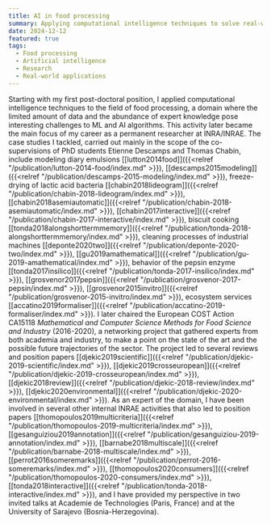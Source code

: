 ```yaml
---
title: AI in food processing
summary: Applying computational intelligence techniques to solve real-world problems in food processing
date: 2024-12-12
featured: true
tags:
  - Food processing
  - Artificial intelligence
  - Research
  - Real-world applications
---
```

Starting with my first post-doctoral position, I applied computational intelligence techniques to the field of food processing, a domain where the limited amount of data and the abundance of expert knowledge pose interesting challenges to ML and AI algorithms. This activity later became the main focus of my career as a permanent researcher at INRA/INRAE. The case studies I tackled, carried out mainly in the scope of the co-supervisions of PhD students Etienne Descamps and Thomas Chabin, include modeling diary emulsions [[lutton2014food]]({{<relref "/publication/lutton-2014-food/index.md" >}}), [[descamps2015modeling]]({{<relref "/publication/descamps-2015-modeling/index.md" >}}), 
freeze-drying of lactic acid bacteria [[chabin2018lideogram]]({{<relref "/publication/chabin-2018-lideogram/index.md" >}}), [[chabin2018asemiautomatic]]({{<relref "/publication/chabin-2018-asemiautomatic/index.md" >}}), [[chabin2017interactive]]({{<relref "/publication/chabin-2017-interactive/index.md" >}}), 
biscuit cooking [[tonda2018alongshorttermmemory]]({{<relref "/publication/tonda-2018-alongshorttermmemory/index.md" >}}), 
cleaning processes of industrial machines [[deponte2020two]]({{<relref "/publication/deponte-2020-two/index.md" >}}), [[gu2019amathematical]]({{<relref "/publication/gu-2019-amathematical/index.md" >}}), 
behavior of the pepsin enzyme [[tonda2017insilico]]({{<relref "/publication/tonda-2017-insilico/index.md" >}}), [[grosvenor2017pepsin]]({{<relref "/publication/grosvenor-2017-pepsin/index.md" >}}), [[grosvenor2015invitro]]({{<relref "/publication/grosvenor-2015-invitro/index.md" >}}),
ecosystem services [[accatino2019formaliser]]({{<relref "/publication/accatino-2019-formaliser/index.md" >}}). I later chaired the European COST Action CA15118 _Mathematical and Computer Science Methods for Food Science and Industry_ (2016-2020), a networking project that gathered experts from both academia and industry, to make a point on the state of the art and the possible future trajectories of the sector. The project led to several reviews and position papers [[djekic2019scientific]]({{<relref "/publication/djekic-2019-scientific/index.md" >}}), [[djekic2019crosseuropean]]({{<relref "/publication/djekic-2019-crosseuropean/index.md" >}}), [[djekic2018review]]({{<relref "/publication/djekic-2018-review/index.md" >}}), [[djekic2020environmental]]({{<relref "/publication/djekic-2020-environmental/index.md" >}}). As an expert of the domain, I have been involved in several other internal INRAE activities that also led to position papers [[thomopoulos2019multicriteria]]({{<relref "/publication/thomopoulos-2019-multicriteria/index.md" >}}), [[gesanguiziou2019annotation]]({{<relref "/publication/gesanguiziou-2019-annotation/index.md" >}}), [[barnabe2018multiscale]]({{<relref "/publication/barnabe-2018-multiscale/index.md" >}}), [[perrot2016someremarks]]({{<relref "/publication/perrot-2016-someremarks/index.md" >}}), [[thomopoulos2020consumers]]({{<relref "/publication/thomopoulos-2020-consumers/index.md" >}}), [[tonda2018interactive]]({{<relref "/publication/tonda-2018-interactive/index.md" >}}), and I have provided my perspective in two invited talks at Academie de Technologies (Paris, France) and at the University of Sarajevo (Bosnia-Herzegovina).